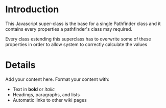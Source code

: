# Introduction #

This Javascript super-class is the base for a single Pathfinder class and it contains every properties a pathfinder's class may required.

Every class estending this superclass has to overwrite some of these properties in order to allow system to correctly calculate the values


# Details #

Add your content here.  Format your content with:
  * Text in **bold** or _italic_
  * Headings, paragraphs, and lists
  * Automatic links to other wiki pages